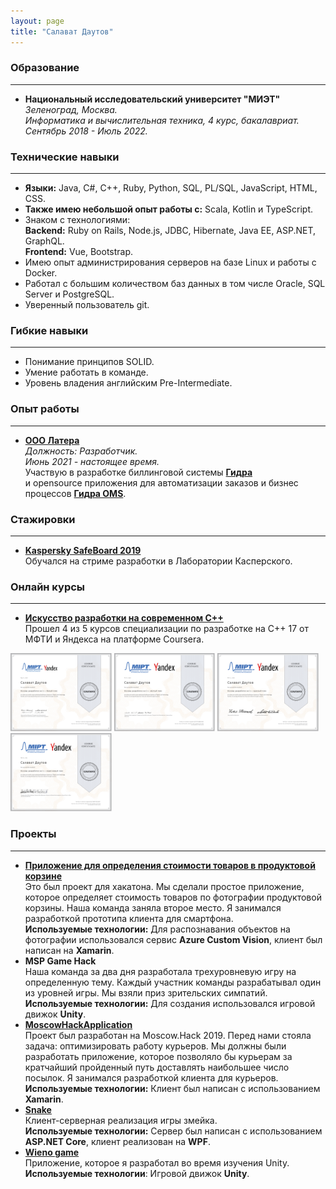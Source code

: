 ```yaml
---
layout: page
title: "Салават Даутов"
---
```


### Образование

<hr class="margin-right">

 - **Национальный исследовательский университет "МИЭТ"**  
*Зеленоград, Москва.  
Информатика и вычислительная техника, 4 курс, бакалавриат.  
Сентябрь 2018 - Июль 2022.*

### Технические навыки

<hr class="margin-right">

 - **Языки:** Java, C#, C++, Ruby, Python, SQL, PL/SQL, JavaScript, HTML, CSS.
 - **Также имею небольшой опыт работы с:** Scala, Kotlin и TypeScript.
 - Знаком с технологиями:  
   **Backend:** Ruby on Rails, Node.js, JDBC, Hibernate, Java EE, ASP.NET, GraphQL.  
   **Frontend:** Vue, Bootstrap.
 - Имею опыт администрирования серверов на базе Linux и работы с Docker.
 - Работал с большим количеством баз данных в том числе Oracle, SQL Server и PostgreSQL.
 - Уверенный пользователь git.

### Гибкие навыки

<hr class="margin-right">

 - Понимание принципов SOLID.
 - Умение работать в команде.
 - Уровень владения английским Pre-Intermediate.

### Опыт работы

<hr class="margin-right">

- [**ООО Латера**](https://www.latera.ru/)  
*Должность: Разработчик.  
Июнь 2021 - настоящее время.*  
Участвую в разработке биллинговой системы [**Гидра**](https://hydra-billing.ru/)  
и opensource приложения для автоматизации заказов и бизнес процессов [**Гидра OMS**](https://hydra-oms.com/).

### Стажировки

<hr class="margin-right">

 - [**Kaspersky SafeBoard 2019**](https://safeboard.kaspersky.ru/)  
Обучался на стриме разработки в Лаборатории Касперского.

### Онлайн курсы

<hr class="margin-right">

 - [**Искусство разработки на современном C++**](https://ru.coursera.org/specializations/c-plus-plus-modern-development)  
Прошел 4 из 5 курсов специализации по разработке на C++ 17 от МФТИ и Яндекса на платформе Coursera.  
<img src="/resources/certificates/cpp-modern-development/png/Coursera_JU744SDXBA7Y.png" alt="White Belt" height="125px">
<img src="/resources/certificates/cpp-modern-development/png/Coursera_TPYYQRPJLK9N.png" alt="Yellow Belt" height="125px">
<img src="/resources/certificates/cpp-modern-development/png/Coursera_5YH4TLBP3266.png" alt="Red Belt" height="125px">
<img src="/resources/certificates/cpp-modern-development/png/Coursera_C9WP7D7J93K7.png" alt="Brown Belt" height="125px">

### Проекты

<hr class="margin-right">

 - [**Приложение для определения стоимости товаров в продуктовой корзине**](https://github.com/SalavatD/MaiCsHackathon)  
Это был проект для хакатона. Мы сделали простое приложение, которое определяет стоимость товаров по фотографии продуктовой корзины. Наша команда заняла второе место. Я занимался разработкой прототипа клиента для смартфона.  
**Используемые технологии:** Для распознавания объектов на фотографии использовался сервис **Azure Custom Vision**, клиент был написан на **Xamarin**.  
 - **MSP Game Hack**  
Наша команда за два дня разработала трехуровневую игру на определенную тему. Каждый участник команды разрабатывал один из уровней игры. Мы взяли приз зрительских симпатий.  
**Используемые технологии:** Для создания использовался игровой движок **Unity**.
 - [**MoscowHackApplication**](https://github.com/SalavatD/MoscowHackApplication)  
Проект был разработан на Moscow.Hack 2019. Перед нами стояла задача: оптимизировать работу курьеров. Мы должны были разработать приложение, которое позволяло бы курьерам за кратчайший пройденный путь доставлять наибольшее число посылок. Я занимался разработкой клиента для курьеров.  
**Используемые технологии:** Клиент был написан с использованием **Xamarin**.  
 - [**Snake**](https://github.com/SalavatD/Snake)  
Клиент-серверная реализация игры змейка.  
**Используемые технологии:** Сервер был написан с использованием **ASP.NET Core**, клиент реализован на **WPF**.  
 - [**Wieno game**](https://github.com/SalavatD/Wieno)  
Приложение, которое я разработал во время изучения Unity.  
**Используемые технологии**: Игровой движок **Unity**.  
